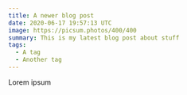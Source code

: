 ```yaml
---
title: A newer blog post
date: 2020-06-17 19:57:13 UTC
image: https://picsum.photos/400/400
summary: This is my latest blog post about stuff
tags:
  - A tag
  - Another tag
---
```


Lorem ipsum
